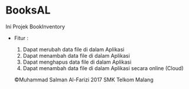 # BooksAL
Ini Projek BookInventory
- Fitur :
  1. Dapat merubah data file di dalam Aplikasi
  2. Dapat menambah data file di dalam Aplikasi
  3. Dapat menghapus data file di dalam Aplikasi
  4. Dapat menambah data file di dalam Aplikasi secara online (Cloud)
  
  ©Muhammad Salman Al-Farizi
  2017
  SMK Telkom Malang
